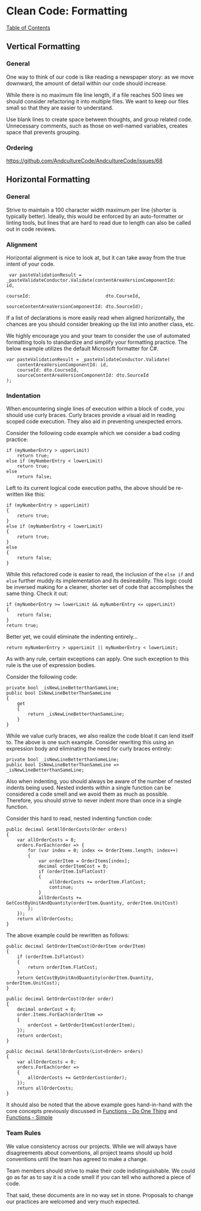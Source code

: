 # Clean Code: Formatting

[Table of Contents](../CLEAN-CODE.md)

## Vertical Formatting

### General

One way to think of our code is like reading a newspaper story: as we move downward, the amount of detail within our code should increase.

While there is no maximum file line length, if a file reaches 500 lines we should consider refactoring it into multiple files.
We want to keep our files small so that they are easier to understand.

Use blank lines to create space between thoughts, and group related code.
Unnecessary comments, such as those on well-named variables, creates space that prevents grouping.

### Ordering

https://github.com/AndcultureCode/AndcultureCode/issues/68

## Horizontal Formatting

### General

Strive to maintain a 100 character width maximum per line (shorter is typically better). Ideally,
this would be enforced by an auto-formatter or linting tools, but lines that are hard to read due to
length can also be called out in code reviews.

### Alignment

Horizontal alignment is nice to look at, but it can take away from the true intent of your code.

```CSharp
 var pasteValidationResult = _pasteValidateConductor.Validate(contentAreaVersionComponentId:       id,
                                                              courseId:                            dto.CourseId,
                                                              sourceContentAreaVersionComponentId: dto.SourceId);
```

If a list of declarations is more easily read when aligned horizontally, the chances are you should consider breaking up the list into another class, etc.

We highly encourage you and your team to consider the use of automated formatting tools to standardize and simplify your formatting practice. The below example utilizes the default Microsoft formatter for C#.

```CSharp
var pasteValidationResult = _pasteValidateConductor.Validate(
    contentAreaVersionComponentId: id,
    courseId: dto.CourseId,
    sourceContentAreaVersionComponentId: dto.SourceId
);
```

### Indentation

When encountering single lines of execution within a block of code, you should use curly braces.  Curly braces provide a visual aid in reading scoped code execution.  They also aid in preventing unexpected errors.

Consider the following code example which we consider a bad coding practice:
```CSharp
if (myNumberEntry > upperLimit)
    return true;
else if (myNumberEntry < lowerLimit)
    return true;
else
    return false;
```

Left to its current logical code execution paths, the above should be re-written like this:
```CSharp
if (myNumberEntry > upperLimit)
{
    return true;
}
else if (myNumberEntry < lowerLimit)
{
    return true;
}
else
{
    return false;
}
```

While this refactored code is easier to read, the inclusion of the `else if` and `else` further muddy its implementation and its desireability.  This logic could be inversed making for a cleaner, shorter set of code that accomplishes the same thing.  Check it out:
```CSharp
if (myNumberEntry >= lowerLimit && myNumberEntry <= upperLimit)
{
    return false;
}
return true;
```

Better yet, we could eliminate the indenting entirely...
```CSharp
return myNumberEntry > upperLimit || myNumberEntry < lowerLimit;
```

As with any rule, certain exceptions can apply.  One such exception to this rule is the use of expression bodies.

Consider the following code:
```CSharp
private bool _isNewLineBetterthanSameLine;
public bool IsNewLineBetterThanSameLine
{
    get
    {
        return _isNewLineBetterthanSameLine;
    }
}
```

While we value curly braces, we also realize the code bloat it can lend itself to.  The above is one such example.  Consider rewriting this using an expression body and eliminating the need for curly braces entirely:
```CSharp
private bool _isNewLineBetterthanSameLine;
public bool IsNewLineBetterThanSameLine => _isNewLineBetterthanSameLine;
```

Also when indenting, you should always be aware of the number of nested indents being used. Nested indents within a single function can be considered a code smell and we avoid them as much as possible.  Therefore, you should strive to never indent more than once in a single function.

Consider this hard to read, nested indenting function code:
```CSharp
public decimal GetAllOrderCosts(Order orders)
{
    var allOrderCosts = 0;
    orders.ForEach(order => {
        for (var index = 0; index <= OrderItems.length; index++)
        {
            var orderItem = OrderItems[index];
            decimal orderItemCost = 0;
            if (orderItem.IsFlatCost)
            {
                allOrderCosts += orderItem.FlatCost;
                continue;
            }
            allOrderCosts += GetCostByUnitAndQuantity(orderItem.Quantity, orderItem.UnitCost)
        };
    });
    return allOrderCosts;
}
```

The above example could be rewritten as follows:
```CSharp
public decimal GetOrderItemCost(OrderItem orderItem)
{
    if (orderItem.IsFlatCost)
    {
        return orderItem.FlatCost;
    }
    return GetCostByUnitAndQuantity(orderItem.Quantity, orderItem.UnitCost);
}

public decimal GetOrderCost(Order order)
{
    decimal orderCost = 0;
    order.Items.ForEach(orderItem =>
    {
        orderCost = GetOrderItemCost(orderItem);
    });
    return orderCost;
}

public decimal GetAllOrderCosts(List<Order> orders)
{
    var allOrderCosts = 0;
    orders.ForEach(order =>
    {
        allOrderCosts += GetOrderCost(order);
    });
    return allOrderCosts;
}
```

It should also be noted that the above example goes hand-in-hand with the core concepts previously discussed in [Functions - Do One Thing](https://github.com/AndcultureCode/AndcultureCode/blob/main/clean-code/FUNCTIONS.md#do-one-thing) and [Functions - Simple](https://github.com/AndcultureCode/AndcultureCode/blob/main/clean-code/FUNCTIONS.md#do-one-thing)

### Team Rules

We value consistency across our projects. While we will always have disagreements about
conventions, all project teams should up hold conventions until the team has agreed to make a change.

Team members should strive to make their code indistinguishable. We could go as far as to say it is a
code smell if you can tell who authored a piece of code.

That said, these documents are in no way set in stone. Proposals to change our practices are welcomed
and very much expected.
